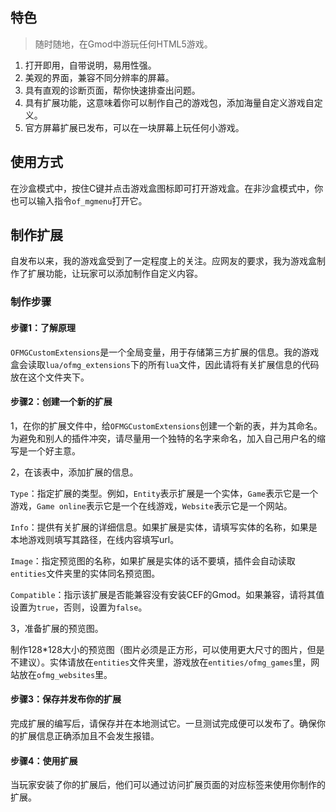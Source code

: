 ## 特色

> 随时随地，在Gmod中游玩任何HTML5游戏。

1. 打开即用，自带说明，易用性强。
2. 美观的界面，兼容不同分辨率的屏幕。
3. 具有直观的诊断页面，帮你快速排查出问题。
4. 具有扩展功能，这意味着你可以制作自己的游戏包，添加海量自定义游戏自定义。
5. 官方屏幕扩展已发布，可以在一块屏幕上玩任何小游戏。

## 使用方式

在沙盒模式中，按住C键并点击游戏盒图标即可打开游戏盒。在非沙盒模式中，你也可以输入指令`of_mgmenu`打开它。

## 制作扩展

自发布以来，我的游戏盒受到了一定程度上的关注。应网友的要求，我为游戏盒制作了扩展功能，让玩家可以添加制作自定义内容。

### 制作步骤

#### 步骤1：了解原理

`OFMGCustomExtensions`是一个全局变量，用于存储第三方扩展的信息。我的游戏盒会读取`lua/ofmg_extensions`下的所有`lua`文件，因此请将有关扩展信息的代码放在这个文件夹下。

#### 步骤2：创建一个新的扩展

1，在你的扩展文件中，给`OFMGCustomExtensions`创建一个新的表，并为其命名。为避免和别人的插件冲突，请尽量用一个独特的名字来命名，加入自己用户名的缩写是一个好主意。

2，在该表中，添加扩展的信息。

`Type`：指定扩展的类型。例如，`Entity`表示扩展是一个实体，`Game`表示它是一个游戏，`Game online`表示它是一个在线游戏，`Website`表示它是一个网站。

`Info`：提供有关扩展的详细信息。如果扩展是实体，请填写实体的名称，如果是本地游戏则填写其路径，在线内容填写url。

`Image`：指定预览图的名称，如果扩展是实体的话不要填，插件会自动读取`entities`文件夹里的实体同名预览图。

`Compatible`：指示该扩展是否能兼容没有安装CEF的Gmod。如果兼容，请将其值设置为`true`，否则，设置为`false`。

3，准备扩展的预览图。

制作128*128大小的预览图（图片必须是正方形，可以使用更大尺寸的图片，但是不建议）。实体请放在`entities`文件夹里，游戏放在`entities/ofmg_games`里，网站放在`ofmg_websites`里。

#### 步骤3：保存并发布你的扩展

完成扩展的编写后，请保存并在本地测试它。一旦测试完成便可以发布了。确保你的扩展信息正确添加且不会发生报错。

#### 步骤4：使用扩展

当玩家安装了你的扩展后，他们可以通过访问扩展页面的对应标签来使用你制作的扩展。
